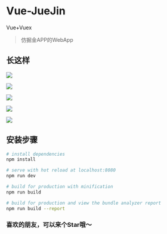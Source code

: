 # Vue-JueJin

Vue+Vuex
>仿掘金APP的WebApp

## 长这样

<img src="http://ox0uo3p10.bkt.clouddn.com/%E6%8E%98%E9%87%91.gif"></img>


![](http://ox0uo3p10.bkt.clouddn.com/juejin/Home.png)

![](http://ox0uo3p10.bkt.clouddn.com/juejin/SearchPage.png)

![](http://ox0uo3p10.bkt.clouddn.com/juejin/PeopleCenter.png)

![](http://ox0uo3p10.bkt.clouddn.com/juejin/ReadArticle.png)

## 安装步骤

``` bash
# install dependencies
npm install

# serve with hot reload at localhost:8080
npm run dev

# build for production with minification
npm run build

# build for production and view the bundle analyzer report
npm run build --report
```
### 喜欢的朋友，可以来个Star哦～

